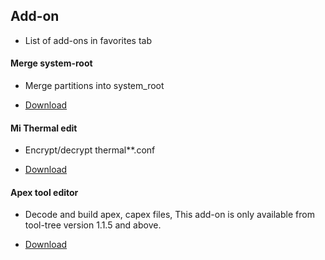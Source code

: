 ## Add-on

- List of add-ons in favorites tab 

#### Merge system-root

- Merge partitions into system_root

- [Download](https://github.com/Zenlua/Tool-Tree/releases/download/V1/Merge-System.add)

#### Mi Thermal edit

- Encrypt/decrypt thermal**.conf

- [Download](https://github.com/Zenlua/Tool-Tree/releases/download/V1/mi_thermald.add)

#### Apex tool editor

- Decode and build apex, capex files, This add-on is only available from tool-tree version 1.1.5 and above.

- [Download](https://github.com/Zenlua/Tool-Tree/releases/download/V1/apex_editor.add)
